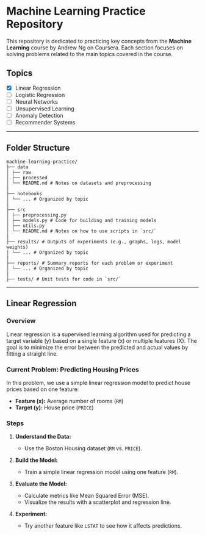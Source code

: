 # Machine Learning Practice Repository

This repository is dedicated to practicing key concepts from the **Machine Learning** course by Andrew Ng on Coursera. Each section focuses on solving problems related to the main topics covered in the course.

## Topics

- [x] Linear Regression
- [ ] Logistic Regression
- [ ] Neural Networks
- [ ] Unsupervised Learning
- [ ] Anomaly Detection
- [ ] Recommender Systems

---

## Folder Structure

```
machine-learning-practice/
├── data
│ ├── raw
│ ├── processed
│ └── README.md # Notes on datasets and preprocessing
|
├── notebooks
│ └── ... # Organized by topic
|
├── src
│ ├── preprocessing.py
│ ├── models.py # Code for building and training models
│ ├── utils.py
│ └── README.md # Notes on how to use scripts in `src/`
|
├── results/ # Outputs of experiments (e.g., graphs, logs, model weights)
│ └── ... # Organized by topic
|
├── reports/ # Summary reports for each problem or experiment
│ └── ... # Organized by topic
|
├── tests/ # Unit tests for code in `src/`
```

---

## Linear Regression

### Overview

Linear regression is a supervised learning algorithm used for predicting a target variable (y) based on a single feature (x) or multiple features (X). The goal is to minimize the error between the predicted and actual values by fitting a straight line.

### Current Problem: Predicting Housing Prices

In this problem, we use a simple linear regression model to predict house prices based on one feature:

- **Feature (x):** Average number of rooms (`RM`)
- **Target (y):** House price (`PRICE`)

### Steps

1. **Understand the Data:**

   - Use the Boston Housing dataset (`RM` vs. `PRICE`).

2. **Build the Model:**

   - Train a simple linear regression model using one feature (`RM`).

3. **Evaluate the Model:**

   - Calculate metrics like Mean Squared Error (MSE).
   - Visualize the results with a scatterplot and regression line.

4. **Experiment:**
   - Try another feature like `LSTAT` to see how it affects predictions.
